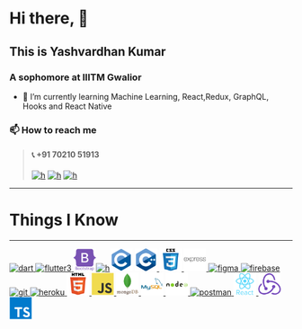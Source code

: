 # Hi there, 👋

## This is Yashvardhan Kumar
### A sophomore at IIITM Gwalior
<!--
**YashvardhanKumar/YashvardhanKumar** is a ✨ _special_ ✨ repository because its `README.md` (this file) appears on your GitHub profile.

Here are some ideas to get you started:

- 🔭 I’m currently working on ...
- 🌱 I’m currently learning ...
- 👯 I’m looking to collaborate on ...
- 🤔 I’m looking for help with ...
- 💬 Ask me about ...
- 📫 How to reach me: ...
- 😄 Pronouns: ...
- ⚡ Fun fact: ...
-->

- 🌱 I’m currently learning Machine Learning, React,Redux, GraphQL, Hooks and React Native

### 📫 How to reach me

> #### 📞 +91 70210 51913
> <a href="https://www.linkedin.com/in/yashvardhan-kumar-360693216/"><img src="https://cdn-icons-png.flaticon.com/512/174/174857.png" height="40px" width="40px" alt="h"></a>
<a href="https://www.facebook.com/yashvardhan.kumar.1214"><img src="https://upload.wikimedia.org/wikipedia/commons/thumb/b/b8/2021_Facebook_icon.svg/1200px-2021_Facebook_icon.svg.png" height="40px" width="40px" alt="h"></a>
<a href="https://www.facebook.com/yashvardhan.kumar.1214"><img src="https://upload.wikimedia.org/wikipedia/commons/thumb/b/b8/2021_Facebook_icon.svg/1200px-2021_Facebook_icon.svg.png" height="40px" width="40px" alt="h"></a>

---
# Things I Know
___
<a href="https://dart.dev" rel="nofollow">
    <img
    src="https://cdn-images-1.medium.com/max/1200/1*knHF_qpxdtS8h0Z8EeqowA.png"
    alt="dart"
    width="40"
    height="40"
    style="max-width: 100%"
    />
</a><a href="https://flutter.dev" rel="nofollow">
    <img
    src="https://user-images.githubusercontent.com/51419598/152648731-567997ec-ac1c-4a9c-a816-a1fb1882abbe.png"
    alt="flutter3"
    width="40"
    height="40"
    style="max-width: 100%"
    />
</a><a href="https://getbootstrap.com" rel="nofollow"><img src="https://raw.githubusercontent.com/devicons/devicon/master/icons/bootstrap/bootstrap-plain-wordmark.svg" alt="bootstrap" width="40" height="40" style="max-width: 100%"/></a><a href="https://colab.research.google.com"><img src="https://colab.research.google.com/img/colab_favicon_256px.png" height="40px" width="40px" alt="h" style="max-width: 100%"/></a><a href="https://www.cprogramming.com/" rel="nofollow"><img src="https://raw.githubusercontent.com/devicons/devicon/master/icons/c/c-original.svg" alt="c" width="40" height="40" style="max-width: 100%"/></a>
<a href="https://www.w3schools.com/cpp/" rel="nofollow">
    <img
    src="https://raw.githubusercontent.com/devicons/devicon/master/icons/cplusplus/cplusplus-original.svg"
    alt="cplusplus"
    width="40"
    height="40"
    style="max-width: 100%"
    />
</a>
<a href="https://www.w3schools.com/css/" rel="nofollow">
    <img
    src="https://raw.githubusercontent.com/devicons/devicon/master/icons/css3/css3-original-wordmark.svg"
    alt="css3"
    width="40"
    height="40"
    style="max-width: 100%"
    />
</a>
<a href="https://expressjs.com" rel="nofollow">
    <img
    src="https://raw.githubusercontent.com/devicons/devicon/master/icons/express/express-original-wordmark.svg"
    alt="express"
    width="40"
    height="40"
    style="max-width: 100%"
    />
</a>
<a href="https://www.figma.com/" rel="nofollow">
    <img
    src="https://camo.githubusercontent.com/ed93c2b000a76ceaad1503e7eb9356591b885227e82a36a005b9d3498b303ba5/68747470733a2f2f7777772e766563746f726c6f676f2e7a6f6e652f6c6f676f732f6669676d612f6669676d612d69636f6e2e737667"
    alt="figma"
    width="40"
    height="40"
    data-canonical-src="https://www.vectorlogo.zone/logos/figma/figma-icon.svg"
    style="max-width: 100%"
    />
</a>
<a href="https://firebase.google.com/" rel="nofollow">
    <img
    src="https://camo.githubusercontent.com/dd4b2422ed3bfc9da88c43d18550375c66f9584327dff7ecc19315ce50b96f07/68747470733a2f2f7777772e766563746f726c6f676f2e7a6f6e652f6c6f676f732f66697265626173652f66697265626173652d69636f6e2e737667"
    alt="firebase"
    width="40"
    height="40"
    data-canonical-src="https://www.vectorlogo.zone/logos/firebase/firebase-icon.svg"
    style="max-width: 100%"
    />
</a>
<a href="https://git-scm.com/" rel="nofollow">
    <img
    src="https://camo.githubusercontent.com/fbfcb9e3dc648adc93bef37c718db16c52f617ad055a26de6dc3c21865c3321d/68747470733a2f2f7777772e766563746f726c6f676f2e7a6f6e652f6c6f676f732f6769742d73636d2f6769742d73636d2d69636f6e2e737667"
    alt="git"
    width="40"
    height="40"
    data-canonical-src="https://www.vectorlogo.zone/logos/git-scm/git-scm-icon.svg"
    style="max-width: 100%"
    />
</a>
<a href="https://heroku.com" rel="nofollow">
    <img
    src="https://camo.githubusercontent.com/df12cb598044a3f38efc1f45e3580558c324cf8789b79487125044eeebcc4dee/68747470733a2f2f7777772e766563746f726c6f676f2e7a6f6e652f6c6f676f732f6865726f6b752f6865726f6b752d69636f6e2e737667"
    alt="heroku"
    width="40"
    height="40"
    data-canonical-src="https://www.vectorlogo.zone/logos/heroku/heroku-icon.svg"
    style="max-width: 100%"
    />
</a>
<a href="https://www.w3.org/html/" rel="nofollow">
    <img
    src="https://raw.githubusercontent.com/devicons/devicon/master/icons/html5/html5-original-wordmark.svg"
    alt="html5"
    width="40"
    height="40"
    style="max-width: 100%"
    />
</a>
<a
    href="https://developer.mozilla.org/en-US/docs/Web/JavaScript"
    rel="nofollow">
    <img
    src="https://raw.githubusercontent.com/devicons/devicon/master/icons/javascript/javascript-original.svg"
    alt="javascript"
    width="40"
    height="40"
    style="max-width: 100%"
    />
</a>
<a href="https://www.mongodb.com/" rel="nofollow">
    <img
    src="https://raw.githubusercontent.com/devicons/devicon/master/icons/mongodb/mongodb-original-wordmark.svg"
    alt="mongodb"
    width="40"
    height="40"
    style="max-width: 100%"
    />
</a>
<a href="https://www.mysql.com/" rel="nofollow">
    <img
    src="https://raw.githubusercontent.com/devicons/devicon/master/icons/mysql/mysql-original-wordmark.svg"
    alt="mysql"
    width="40"
    height="40"
    style="max-width: 100%"
    />
</a>
<a href="https://nodejs.org" rel="nofollow">
    <img
    src="https://raw.githubusercontent.com/devicons/devicon/master/icons/nodejs/nodejs-original-wordmark.svg"
    alt="nodejs"
    width="40"
    height="40"
    style="max-width: 100%"
    />
</a>
<a href="https://postman.com" rel="nofollow">
    <img
    src="https://camo.githubusercontent.com/93b32389bf746009ca2370de7fe06c3b5146f4c99d99df65994f9ced0ba41685/68747470733a2f2f7777772e766563746f726c6f676f2e7a6f6e652f6c6f676f732f676574706f73746d616e2f676574706f73746d616e2d69636f6e2e737667"
    alt="postman"
    width="40"
    height="40"
    data-canonical-src="https://www.vectorlogo.zone/logos/getpostman/getpostman-icon.svg"
    style="max-width: 100%"
    />
</a>
<a href="https://reactjs.org/" rel="nofollow">
    <img
    src="https://raw.githubusercontent.com/devicons/devicon/master/icons/react/react-original-wordmark.svg"
    alt="react"
    width="40"
    height="40"
    style="max-width: 100%"
    />
</a>
<a href="https://redux.js.org" rel="nofollow">
    <img
    src="https://raw.githubusercontent.com/devicons/devicon/master/icons/redux/redux-original.svg"
    alt="redux"
    width="40"
    height="40"
    style="max-width: 100%"
    />
</a>
<a href="https://www.typescriptlang.org/" rel="nofollow">
    <img
    src="https://raw.githubusercontent.com/devicons/devicon/master/icons/typescript/typescript-original.svg"
    alt="typescript"
    width="40"
    height="40"
    style="max-width: 100%"
    />
</a>

